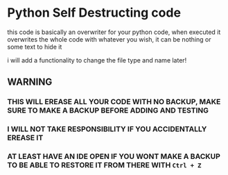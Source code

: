 # Python Self Destructing code
this code is basically an overwriter for your python code, when executed it overwrites the whole code with whatever you wish, it can be nothing or some text to hide it

i will add a functionality to change the file type and name later!

## WARNING 
### THIS WILL EREASE ALL YOUR CODE WITH NO BACKUP, MAKE SURE TO MAKE A BACKUP BEFORE ADDING AND TESTING
### I WILL NOT TAKE RESPONSIBILITY IF YOU ACCIDENTALLY EREASE IT
### AT LEAST HAVE AN IDE OPEN IF YOU WONT MAKE A BACKUP TO BE ABLE TO RESTORE IT FROM THERE WITH `Ctrl + Z`
